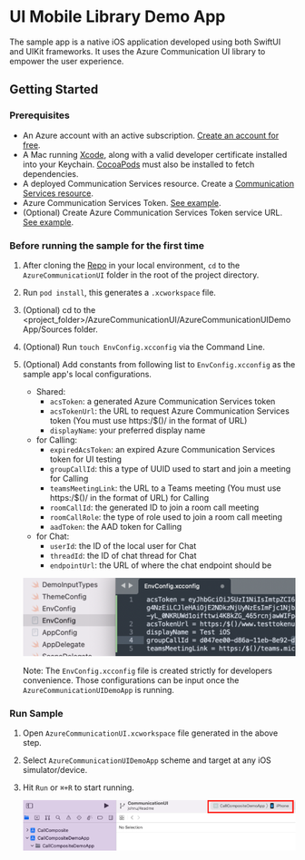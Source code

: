 # UI Mobile Library Demo App 

The sample app is a native iOS application developed using both SwiftUI and UIKit frameworks. It uses the Azure Communication UI library to empower the user experience.

## Getting Started

### Prerequisites

- An Azure account with an active subscription. [Create an account for free](https://azure.microsoft.com/free/?WT.mc_id=A261C142F).
- A Mac running [Xcode](https://go.microsoft.com/fwLink/p/?LinkID=266532), along with a valid developer certificate installed into your Keychain. [CocoaPods](https://cocoapods.org/) must also be installed to fetch dependencies.
- A deployed Communication Services resource. Create a [Communication Services resource](https://docs.microsoft.com/azure/communication-services/quickstarts/create-communication-resource).
- Azure Communication Services Token. [See example](https://docs.microsoft.com/en-us/azure/communication-services/quickstarts/identity/quick-create-identity).
- (Optional) Create Azure Communication Services Token service URL. [See example](https://docs.microsoft.com/azure/communication-services/tutorials/trusted-service-tutorial).


### Before running the sample for the first time

1. After cloning the [Repo](https://github.com/Azure/azure-communication-ui-library-ios) in your local environment, `cd` to the `AzureCommunicationUI` folder in the root of the project directory.
2. Run `pod install`, this generates a `.xcworkspace` file.
3. (Optional) cd to the <project_folder>/AzureCommunicationUI/AzureCommunicationUIDemoApp/Sources folder.
4. (Optional) Run `touch EnvConfig.xcconfig` via the Command Line. 
5. (Optional) Add constants from following list to `EnvConfig.xcconfig` as the sample app's local configurations. 
   - Shared:
      - `acsToken`: a generated Azure Communication Services token
      - `acsTokenUrl`: the URL to request Azure Communication Services token (You must use https:/$()/ in the format of URL)
      - `displayName`: your preferred display name
   - for Calling:
      - `expiredAcsToken`: an expired Azure Communication Services token for UI testing
      - `groupCallId`: this a type of UUID used to start and join a meeting for Calling
      - `teamsMeetingLink`: the URL to a Teams meeting (You must use https:/$()/ in the format of URL) for Calling
      - `roomCallId`: the generated ID to join a room call meeting
      - `roomCallRole`: the type of role used to join a room call meeting
      - `aadToken`: the AAD token for Calling
   - for Chat:
      - `userId`: the ID of the local user for Chat
      - `threadId`: the ID of chat thread for Chat
      - `endpointUrl`: the URL of where the chat endpoint should be

    ![EnvConfig](/docs/images/EnvConfig.png)

    Note: The `EnvConfig.xcconfig` file is created strictly for developers convenience. Those configurations can be input once the `AzureCommunicationUIDemoApp` is running.

### Run Sample

1. Open `AzureCommunicationUI.xcworkspace` file generated in the above step.
2. Select `AzureCommunicationUIDemoApp` scheme and target at any iOS simulator/device.
3. Hit `Run` or `⌘+R` to start running.

    ![SelectSimulator](/docs/images/SelectSimulator.png)
    
